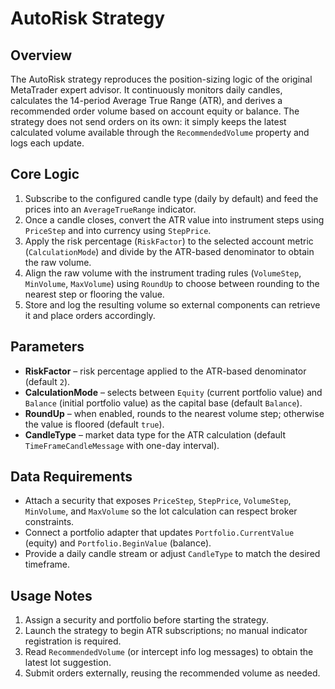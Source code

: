 # AutoRisk Strategy

## Overview
The AutoRisk strategy reproduces the position-sizing logic of the original MetaTrader expert advisor. It continuously monitors daily candles, calculates the 14-period Average True Range (ATR), and derives a recommended order volume based on account equity or balance. The strategy does not send orders on its own: it simply keeps the latest calculated volume available through the `RecommendedVolume` property and logs each update.

## Core Logic
1. Subscribe to the configured candle type (daily by default) and feed the prices into an `AverageTrueRange` indicator.
2. Once a candle closes, convert the ATR value into instrument steps using `PriceStep` and into currency using `StepPrice`.
3. Apply the risk percentage (`RiskFactor`) to the selected account metric (`CalculationMode`) and divide by the ATR-based denominator to obtain the raw volume.
4. Align the raw volume with the instrument trading rules (`VolumeStep`, `MinVolume`, `MaxVolume`) using `RoundUp` to choose between rounding to the nearest step or flooring the value.
5. Store and log the resulting volume so external components can retrieve it and place orders accordingly.

## Parameters
- **RiskFactor** – risk percentage applied to the ATR-based denominator (default `2`).
- **CalculationMode** – selects between `Equity` (current portfolio value) and `Balance` (initial portfolio value) as the capital base (default `Balance`).
- **RoundUp** – when enabled, rounds to the nearest volume step; otherwise the value is floored (default `true`).
- **CandleType** – market data type for the ATR calculation (default `TimeFrameCandleMessage` with one-day interval).

## Data Requirements
- Attach a security that exposes `PriceStep`, `StepPrice`, `VolumeStep`, `MinVolume`, and `MaxVolume` so the lot calculation can respect broker constraints.
- Connect a portfolio adapter that updates `Portfolio.CurrentValue` (equity) and `Portfolio.BeginValue` (balance).
- Provide a daily candle stream or adjust `CandleType` to match the desired timeframe.

## Usage Notes
1. Assign a security and portfolio before starting the strategy.
2. Launch the strategy to begin ATR subscriptions; no manual indicator registration is required.
3. Read `RecommendedVolume` (or intercept info log messages) to obtain the latest lot suggestion.
4. Submit orders externally, reusing the recommended volume as needed.
